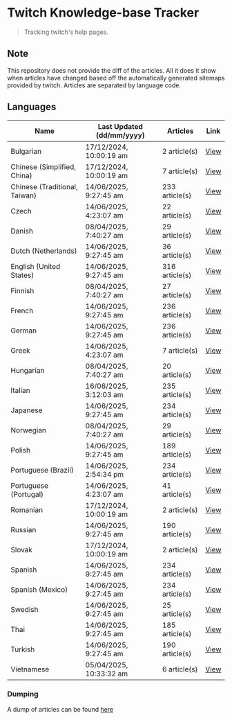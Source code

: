 # Twitch Knowledge-base Tracker
> Tracking twitch's help pages. 

## Note
This repository does not provide the diff of the articles. All it does it show when articles have changed based
off the automatically generated sitemaps provided by twitch. Articles are separated by language code.

## Languages

| Name                          | Last Updated (dd/mm/yyyy) | Articles       | Link                   |
|-------------------------------|---------------------------|----------------|------------------------|
| Bulgarian                     | 17/12/2024, 10:00:19 am   | 2 article(s)   | [View](docs/bg.md)     |
| Chinese (Simplified, China)   | 17/12/2024, 10:00:19 am   | 7 article(s)   | [View](docs/zh_CN.md)  |
| Chinese (Traditional, Taiwan) | 14/06/2025, 9:27:45 am    | 233 article(s) | [View](docs/zh_TW.md)  |
| Czech                         | 14/06/2025, 4:23:07 am    | 22 article(s)  | [View](docs/cs.md)     |
| Danish                        | 08/04/2025, 7:40:27 am    | 29 article(s)  | [View](docs/da.md)     |
| Dutch (Netherlands)           | 14/06/2025, 9:27:45 am    | 36 article(s)  | [View](docs/nl_NL.md)  |
| English (United States)       | 14/06/2025, 9:27:45 am    | 316 article(s) | [View](docs/en_US.md)  |
| Finnish                       | 08/04/2025, 7:40:27 am    | 27 article(s)  | [View](docs/fi.md)     |
| French                        | 14/06/2025, 9:27:45 am    | 236 article(s) | [View](docs/fr.md)     |
| German                        | 14/06/2025, 9:27:45 am    | 236 article(s) | [View](docs/de.md)     |
| Greek                         | 14/06/2025, 4:23:07 am    | 7 article(s)   | [View](docs/el.md)     |
| Hungarian                     | 08/04/2025, 7:40:27 am    | 20 article(s)  | [View](docs/hu.md)     |
| Italian                       | 16/06/2025, 3:12:03 am    | 235 article(s) | [View](docs/it.md)     |
| Japanese                      | 14/06/2025, 9:27:45 am    | 234 article(s) | [View](docs/ja.md)     |
| Norwegian                     | 08/04/2025, 7:40:27 am    | 29 article(s)  | [View](docs/no.md)     |
| Polish                        | 14/06/2025, 9:27:45 am    | 189 article(s) | [View](docs/pl.md)     |
| Portuguese (Brazil)           | 14/06/2025, 2:54:34 pm    | 234 article(s) | [View](docs/pt_BR.md)  |
| Portuguese (Portugal)         | 14/06/2025, 4:23:07 am    | 41 article(s)  | [View](docs/pt_PT.md)  |
| Romanian                      | 17/12/2024, 10:00:19 am   | 2 article(s)   | [View](docs/ro.md)     |
| Russian                       | 14/06/2025, 9:27:45 am    | 190 article(s) | [View](docs/ru.md)     |
| Slovak                        | 17/12/2024, 10:00:19 am   | 2 article(s)   | [View](docs/sk.md)     |
| Spanish                       | 14/06/2025, 9:27:45 am    | 234 article(s) | [View](docs/es.md)     |
| Spanish (Mexico)              | 14/06/2025, 9:27:45 am    | 234 article(s) | [View](docs/es_MX.md)  |
| Swedish                       | 14/06/2025, 9:27:45 am    | 25 article(s)  | [View](docs/sv.md)     |
| Thai                          | 14/06/2025, 9:27:45 am    | 185 article(s) | [View](docs/th.md)     |
| Turkish                       | 14/06/2025, 9:27:45 am    | 190 article(s) | [View](docs/tr.md)     |
| Vietnamese                    | 05/04/2025, 10:33:32 am   | 6 article(s)   | [View](docs/vi.md)     |

### Dumping
A dump of articles can be found [here](docs/RAW.md)